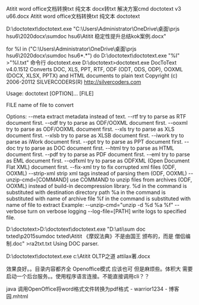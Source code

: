 Atitit word office文档转换txt 纯文本 docx转txt 解决方案cmd doctotext v3 u66.docx
Atitit word office文档转换txt 纯文本 doctotext


D:\doctotext\doctotext.exe  "C:\Users\Administrator\OneDrive\桌面\prjs hsu6\2020docx\sumdoc hsu6\Atitit 稳定性提升总结kok案例.docx"


for %I in ("C:\Users\Administrator\OneDrive\桌面\prjs hsu6\2020docx\sumdoc hsu6\*.*") do D:\doctotext\doctotext.exe "%I" >"%I.txt"
命令行 doctotext.exe
D:\doctotext>doctotext.exe
DocToText v4.0.1512
Converts DOC, XLS, PPT, RTF, ODF (ODT, ODS, ODP), OOXML (DOCX, XLSX, PPTX) and HTML documents to plain text
Copyright (c) 2006-20112 SILVERCODERS(R)
http://silvercoders.com

Usage: doctotext [OPTION]... [FILE]

FILE            name of file to convert

Options:
--meta  extract metadata instead of text.
--rtf   try to parse as RTF document first.
--odf   try to parse as ODF/OOXML document first.
--ooxml try to parse as ODF/OOXML document first.
--xls   try to parse as XLS document first.
--xlsb  try to parse as XLSB document first.
--iwork try to parse as iWork document first.
--ppt   try to parse as PPT document first.
--doc   try to parse as DOC document first.
--html  try to parse as HTML document first.
--pdf   try to parse as PDF document first.
--eml   try to parse as EML document first.
--odfxml        try to parse as ODFXML (Open Document Flat XML) document first.
--fix-xml       try to fix corrupted xml files (ODF, OOXML)
--strip-xml     strip xml tags instead of parsing them (ODF, OOXML)
--unzip-cmd=[COMMAND]   use COMMAND to unzip files from archives (ODF, OOXML)
        instead of build-in decompression library.
        %d in the command is substituted with destination directory path
        %a in the command is substituted with name of archive file
        %f in the command is substituted with name of file to extract
        Example: --unzip-cmd="unzip -d %d %a %f"
--verbose       turn on verbose logging
--log-file=[PATH]       write logs to specified file.


D:\doctotext>D:\doctotext\doctotext.exe "D:\ati\sum doc txted\p2015sumdoc txted\Atitit 《摩奴法典》不是由国王 颁布的，而是 僧侣编制.doc" >ra2txt.txt
Using DOC parser.

D:\doctotext\doctotext.exe  c:\\Atitit OLTP之道 attilax著.docx

效果良好。。目录内容都齐全
Openoffice模式 应该也可 但是麻烦些。体积大
需要启动一个后台服务。。使用程序语言连接。不能直接调用cli？？


java 调用OpenOffice将word格式文件转换为pdf格式 - warrior1234 - 博客园.mhtml
